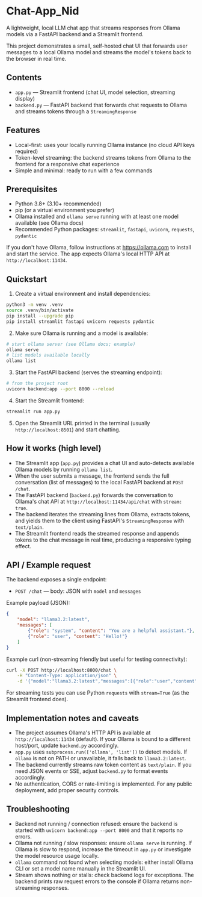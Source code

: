 # Chat-App_Nid

A lightweight, local LLM chat app that streams responses from Ollama models via a FastAPI backend and a Streamlit frontend.

This project demonstrates a small, self-hosted chat UI that forwards user messages to a local Ollama model and streams the model's tokens back to the browser in real time.

## Contents

- `app.py` — Streamlit frontend (chat UI, model selection, streaming display)
- `backend.py` — FastAPI backend that forwards chat requests to Ollama and streams tokens through a `StreamingResponse`

## Features

- Local-first: uses your locally running Ollama instance (no cloud API keys required)
- Token-level streaming: the backend streams tokens from Ollama to the frontend for a responsive chat experience
- Simple and minimal: ready to run with a few commands

## Prerequisites

- Python 3.8+ (3.10+ recommended)
- pip (or a virtual environment you prefer)
- Ollama installed and `ollama serve` running with at least one model available (see Ollama docs)
- Recommended Python packages: `streamlit`, `fastapi`, `uvicorn`, `requests`, `pydantic`

If you don't have Ollama, follow instructions at https://ollama.com to install and start the service. The app expects Ollama's local HTTP API at `http://localhost:11434`.

## Quickstart

1. Create a virtual environment and install dependencies:

```bash
python3 -m venv .venv
source .venv/bin/activate
pip install --upgrade pip
pip install streamlit fastapi uvicorn requests pydantic
```

2. Make sure Ollama is running and a model is available:

```bash
# start ollama server (see Ollama docs; example)
ollama serve
# list models available locally
ollama list
```

3. Start the FastAPI backend (serves the streaming endpoint):

```bash
# from the project root
uvicorn backend:app --port 8000 --reload
```

4. Start the Streamlit frontend:

```bash
streamlit run app.py
```

5. Open the Streamlit URL printed in the terminal (usually `http://localhost:8501`) and start chatting.

## How it works (high level)

- The Streamlit app (`app.py`) provides a chat UI and auto-detects available Ollama models by running `ollama list`.
- When the user submits a message, the frontend sends the full conversation (list of messages) to the local FastAPI backend at `POST /chat`.
- The FastAPI backend (`backend.py`) forwards the conversation to Ollama's chat API at `http://localhost:11434/api/chat` with `stream: true`.
- The backend iterates the streaming lines from Ollama, extracts tokens, and yields them to the client using FastAPI's `StreamingResponse` with `text/plain`.
- The Streamlit frontend reads the streamed response and appends tokens to the chat message in real time, producing a responsive typing effect.

## API / Example request

The backend exposes a single endpoint:

- `POST /chat` — body: JSON with `model` and `messages`

Example payload (JSON):

```json
{
	"model": "llama3.2:latest",
	"messages": [
		{"role": "system", "content": "You are a helpful assistant."},
		{"role": "user", "content": "Hello!"}
	]
}
```

Example curl (non-streaming friendly but useful for testing connectivity):

```bash
curl -X POST http://localhost:8000/chat \
	-H "Content-Type: application/json" \
	-d '{"model":"llama3.2:latest","messages":[{"role":"user","content":"Hello"}]}'
```

For streaming tests you can use Python `requests` with `stream=True` (as the Streamlit frontend does).

## Implementation notes and caveats

- The project assumes Ollama's HTTP API is available at `http://localhost:11434` (default). If your Ollama is bound to a different host/port, update `backend.py` accordingly.
- `app.py` uses `subprocess.run(['ollama', 'list'])` to detect models. If `ollama` is not on PATH or unavailable, it falls back to `llama3.2:latest`.
- The backend currently streams raw token content as `text/plain`. If you need JSON events or SSE, adjust `backend.py` to format events accordingly.
- No authentication, CORS or rate-limiting is implemented. For any public deployment, add proper security controls.

## Troubleshooting

- Backend not running / connection refused: ensure the backend is started with `uvicorn backend:app --port 8000` and that it reports no errors.
- Ollama not running / slow responses: ensure `ollama serve` is running. If Ollama is slow to respond, increase the timeout in `app.py` or investigate the model resource usage locally.
- `ollama` command not found when selecting models: either install Ollama CLI or set a model name manually in the Streamlit UI.
- Stream shows nothing or stalls: check backend logs for exceptions. The backend prints raw request errors to the console if Ollama returns non-streaming responses.



